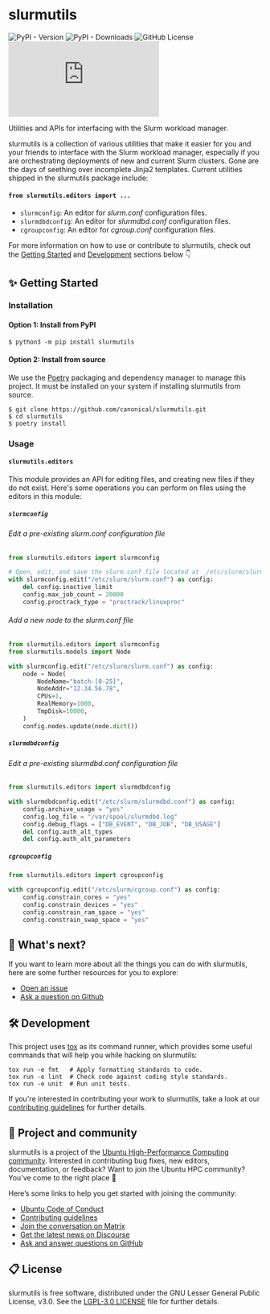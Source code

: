 # slurmutils

![PyPI - Version](https://img.shields.io/pypi/v/slurmutils)
![PyPI - Downloads](https://img.shields.io/pypi/dm/slurmutils)
![GitHub License](https://img.shields.io/github/license/charmed-hpc/slurmutils)
[![Matrix](https://img.shields.io/matrix/ubuntu-hpc%3Amatrix.org?logo=matrix&label=ubuntu-hpc)](https://matrix.to/#/#hpc:ubuntu.com)

Utilities and APIs for interfacing with the Slurm workload manager.

slurmutils is a collection of various utilities that make it easier 
for you and your friends to interface with the Slurm workload manager, especially if you 
are orchestrating deployments of new and current Slurm clusters. Gone are the days of
seething over incomplete Jinja2 templates. Current utilities shipped in the 
slurmutils package include:

#### `from slurmutils.editors import ...`

* `slurmconfig`: An editor for _slurm.conf_ configuration files.
* `slurmdbdconfig`: An editor for _slurmdbd.conf_ configuration files.
* `cgroupconfig`: An editor for _cgroup.conf_ configuration files.

For more information on how to use or contribute to slurmutils, 
check out the [Getting Started](#-getting-started) and [Development](#-development) 
sections below 👇

## ✨ Getting Started

### Installation

#### Option 1: Install from PyPI

```shell
$ python3 -m pip install slurmutils
```

#### Option 2: Install from source

We use the [Poetry](https://python-poetry.org) packaging and dependency manager to
manage this project. It must be installed on your system if installing slurmutils
from source.

```shell
$ git clone https://github.com/canonical/slurmutils.git
$ cd slurmutils
$ poetry install
```

### Usage

#### `slurmutils.editors`

This module provides an API for editing files, and creating new files if they do not
exist. Here's some operations you can perform on files using the editors in this module:

##### `slurmconfig`

###### Edit a pre-existing _slurm.conf_ configuration file

```python
from slurmutils.editors import slurmconfig

# Open, edit, and save the slurm.conf file located at _/etc/slurm/slurm.conf_.
with slurmconfig.edit("/etc/slurm/slurm.conf") as config:
    del config.inactive_limit
    config.max_job_count = 20000
    config.proctrack_type = "proctrack/linuxproc"
```

###### Add a new node to the _slurm.conf_ file

```python
from slurmutils.editors import slurmconfig
from slurmutils.models import Node

with slurmconfig.edit("/etc/slurm/slurm.conf") as config:
    node = Node(
        NodeName="batch-[0-25]", 
        NodeAddr="12.34.56.78", 
        CPUs=1, 
        RealMemory=1000, 
        TmpDisk=10000,
    )
    config.nodes.update(node.dict())
```

##### `slurmdbdconfig`

###### Edit a pre-existing _slurmdbd.conf_ configuration file

```python
from slurmutils.editors import slurmdbdconfig

with slurmdbdconfig.edit("/etc/slurm/slurmdbd.conf") as config:
    config.archive_usage = "yes"
    config.log_file = "/var/spool/slurmdbd.log"
    config.debug_flags = ["DB_EVENT", "DB_JOB", "DB_USAGE"]
    del config.auth_alt_types
    del config.auth_alt_parameters
```

##### `cgroupconfig`

```python
from slurmutils.editors import cgroupconfig

with cgroupconfig.edit("/etc/slurm/cgroup.conf") as config:
    config.constrain_cores = "yes"
    config.constrain_devices = "yes"
    config.constrain_ram_space = "yes"
    config.constrain_swap_space = "yes"
```

## 🤔 What's next?

If you want to learn more about all the things you can do with slurmutils, 
here are some further resources for you to explore:

* [Open an issue](https://github.com/charmed-hpc/slurmutils/issues/new?title=ISSUE+TITLE&body=*Please+describe+your+issue*)
* [Ask a question on Github](https://github.com/orgs/charmed-hpc/discussions/categories/q-a)

## 🛠️ Development

This project uses [tox](https://tox.wiki) as its command runner, which provides 
some useful commands that will help you while hacking on slurmutils:

```shell
tox run -e fmt   # Apply formatting standards to code.
tox run -e lint  # Check code against coding style standards.
tox run -e unit  # Run unit tests.
```

If you're interested in contributing your work to slurmutils, 
take a look at our [contributing guidelines](./CONTRIBUTING.md) for further details.

## 🤝 Project and community

slurmutils is a project of the [Ubuntu High-Performance Computing community](https://ubuntu.com/community/governance/teams/hpc).
Interested in contributing bug fixes, new editors, documentation, or feedback? Want to join the Ubuntu HPC community? You’ve come to the right place 🤩

Here’s some links to help you get started with joining the community:

* [Ubuntu Code of Conduct](https://ubuntu.com/community/ethos/code-of-conduct)
* [Contributing guidelines](./CONTRIBUTING.md)
* [Join the conversation on Matrix](https://matrix.to/#/#hpc:ubuntu.com)
* [Get the latest news on Discourse](https://discourse.ubuntu.com/c/hpc/151)
* [Ask and answer questions on GitHub](https://github.com/orgs/charmed-hpc/discussions/categories/q-a)

## 📋 License

slurmutils is free software, distributed under the GNU Lesser General Public License, v3.0.
See the [LGPL-3.0 LICENSE](./LICENSE) file for further details.
